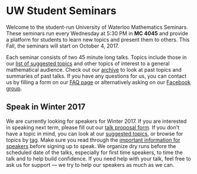 # UW Student Seminars

Welcome to the student-run University of Waterloo Mathematics Seminars. These seminars run
every Wednesday at 5:30 PM in **MC 4045** and provide a platform for students to learn new
topics and present them to others. This Fall, the seminars will start on October 4, 2017.

Each seminar consists of two 45 minute long talks. Topics include those in our [list of
suggested topics](/potential-topics/) and other topics of interest to a general mathematical
audience. Check out our [archive](/archive/) to look at past topics and summaries of past
talks. If you have any questions for us, you can contact us by filling a form on our [FAQ
page](/faq/) or alternatively asking on our [Facebook
group](https://www.facebook.com/groups/334849026859566/).

## Speak in Winter 2017

We are currently looking for speakers for Winter 2017. If you are interested in speaking
next term, please fill out our [talk proposal form](/submit-talk/). If you don’t have a
topic in mind, you can look at our [suggested topics](/potential-topics/), or browse for
topics by [tag](/tag/). Make sure you read through the [important information for
speakers](/important-information/) before signing up to speak. We organize dry runs before
the scheduled date of the talks, especially for first time speakers, to time the talk and to
help build confidence. If you need help with your talk, feel free to ask us for support — we
try to help our speakers as much as we can.
